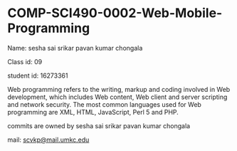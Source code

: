 # COMP-SCI490-0002-Web-Mobile-Programming

Name: sesha sai srikar pavan kumar chongala

Class id: 09
 
student id: 16273361

Web programming refers to the writing, markup and coding involved in Web development, which includes Web content, Web client and server scripting and network security. The most common languages used for Web programming are XML, HTML, JavaScript, Perl 5 and PHP.

commits are owned by sesha sai srikar pavan kumar chongala

mail: scvkp@mail.umkc.edu

